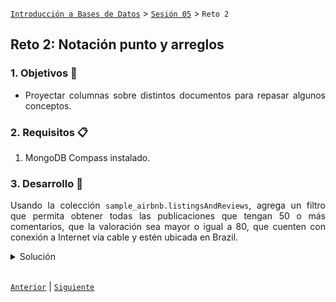 [`Introducción a Bases de Datos`](../../Readme.md) > [`Sesión 05`](../Readme.md) > `Reto 2`
	
## Reto 2: Notación punto y arreglos

<div style="text-align: justify;">

### 1. Objetivos :dart: 

- Proyectar columnas sobre distintos documentos para repasar algunos conceptos.

### 2. Requisitos :clipboard:

1. MongoDB Compass instalado.

### 3. Desarrollo :rocket:

Usando la colección `sample_airbnb.listingsAndReviews`, agrega un filtro que permita obtener todas las publicaciones que tengan 50 o más comentarios, que la valoración sea mayor o igual a 80, que cuenten con conexión a Internet vía cable y estén ubicada en Brazil.

<details><summary>Solución</summary>
<p>

```json
{number_of_reviews: {$gte: 50}, "review_scores.review_scores_rating": {$gte: 80}, amenities: {$in: [/Ethernet/]}, "address.country_code": "BR" }
```

   ![imagen](imagenes/s5r21.png)

</p>
</details> 

<br/>

[`Anterior`](../Ejemplo-02/Readme.md) | [`Siguiente`](../Readme.md#introducción-a-las-agregaciones)

</div>
